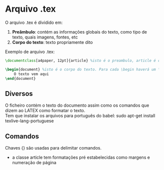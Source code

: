 # Arquivo .tex

O arquivo .tex é dividido em:

1. **Preâmbulo**: contém as informações globais do texto, como tipo de texto, quais imagens, fontes, etc
1. **Corpo do texto**: texto propriamente dito

Exemplo de arquivo .tex:

~~~tex
\documentclass[a4paper, 12pt]{article} %isto é o preambulo, article é o nome da classe, entre []s são as opçoes

\begin{document} %isto é o corpo do texto. Para cada \begin haverá um \end correspondente
    O texto vem aqui
\end{document}
~~~

## Diversos

O ficheiro contém o texto do documento assim como os comandos que dizem ao LATEX como formatar o texto.  
Tem que instalar os arquivos para português do babel: sudo apt-get install texlive-lang-portuguese  

## Comandos

Chaves {} são usadas para delimitar comandos.  

- a classe article tem formatações pré estabelecidas como margens e numeração de página